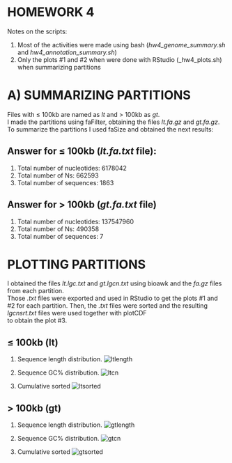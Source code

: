 # HOMEWORK 4

Notes on the scripts:
1. Most of the activities were made using bash (_hw4_genome_summary.sh_ and _hw4_annotation_summary.sh_)
2. Only the plots #1 and #2 when were done with RStudio (_hw4_plots.sh) when summarizing partitions  

# A) SUMMARIZING PARTITIONS

Files with ≤ 100kb are named as _lt_ and > 100kb as _gt_.  
I made the partitions using faFilter, obtaining the files _lt.fa.gz_ and _gt.fa.gz_.  
To summarize the partitions I used faSize and obtained the next results:

## Answer for ≤ 100kb (_lt.fa.txt_ file):

1. Total number of nucleotides: 6178042 
2. Total number of Ns: 662593
3. Total number of sequences: 1863

## Answer for > 100kb (_gt.fa.txt_ file)

1. Total number of nucleotides: 137547960  
2. Total number of Ns: 490358
3. Total number of sequences: 7

# PLOTTING PARTITIONS

I obtained the files _lt.lgc.txt_ and _gt.lgcn.txt_ using bioawk and the _fa.gz_ files from each partition.  
Those _.txt_ files were exported and used in RStudio to get the plots #1 and #2 for each partition.
Then, the _.txt_ files were sorted and the resulting _lgcnsrt.txt_ files were used together with plotCDF  
to obtain the plot #3.  

## ≤ 100kb (lt)

1. Sequence length distribution.
![ltlength](/myrepos/ee282/ltlgthplot.png)

2. Sequence GC% distribution.
![ltcn](/myrepos/ee282/ltgcplot.png)

3. Cumulative sorted
![ltsorted](/myrepos/ee282/lt.lgsrt.png)

## > 100kb (gt)

1. Sequence length distribution.
![gtlength](/myrepos/ee282/gtlgthplot.png)

2. Sequence GC% distribution.
![gtcn](/myrepos/ee282/gtgcplot.png)

3. Cumulative sorted
![gtsorted](/data/homezvol2/echoreno/myrepos/ee282/gt.lgsrt.png)
